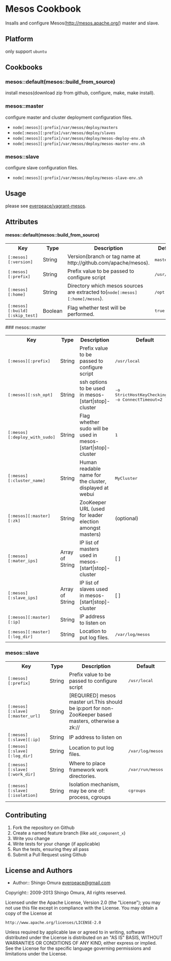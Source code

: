 Mesos Cookbook
==============
Insalls and configure Mesos(<http://mesos.apache.org/>) master and slave.

Platform
------------
only support `ubuntu`

Cookbooks
----
### mesos::default(mesos::build_from_source)
install mesos(download zip from github, configure, make, make install).

### mesos::master
configure master and cluster deployment configuration files.

* `node[:mesos][:prefix]/var/mesos/deploy/masters`
* `node[:mesos][:prefix]/var/mesos/deploy/slaves`
* `node[:mesos][:prefix]/var/mesos/deploy/mesos-deploy-env.sh`
* `node[:mesos][:prefix]/var/mesos/deploy/mesos-master-env.sh`

### mesos::slave
configure slave configuration files.

* `node[:mesos][:prefix]/var/mesos/deploy/mesos-slave-env.sh`

Usage
----
please see [everpeace/vagrant-mesos](https://github.com/everpeace/vagrant-mesos).

Attributes
----------
#### mesos::default(mesos::build_from_source)
<table>
  <tr>
    <th>Key</th>
    <th>Type</th>
    <th>Description</th>
    <th>Default</th>
  </tr>
  <tr>
    <td><tt>[:mesos][:version]</tt></td>
    <td>String</td>
    <td>Version(branch or tag name at http://github.com/apache/mesos).</td>
    <td><tt>master</tt></td>
  </tr>
  <tr>
  <td><tt>[:mesos][:prefix]</tt></td>
  <td>String</td>
  <td>Prefix value to be passed to configure script</td>
  <td><tt>/usr/local</tt></td>
  </tr>
  <tr>
  <td><tt>[:mesos][:home]</tt></td>
  <td>String</td>
  <td>Directory which mesos sources are extracted to(<tt>node[:mesos][:home]/mesos</tt>).</td>
  <td><tt>/opt</tt></td>
  </tr>
  <tr>
    <td><tt>[:mesos][:build][:skip_test]</tt></td>
    <td>Boolean</td>
    <td>Flag whether test will be performed.</td>
    <td><tt>true</tt></td>
  </tr>
</table>
### mesos::master
<table>
  <tr>
    <th>Key</th>
    <th>Type</th>
    <th>Description</th>
    <th>Default</th>
  </tr>
  <tr>
    <td><tt>[:mesos][:prefix]</tt></td>
    <td>String</td>
    <td>Prefix value to be passed to configure script</td>
    <td><tt>/usr/local</tt></td>
  </tr>
  <tr>
    <td><tt>[:mesos][:ssh_opt]</tt></td>
    <td>String</td>
    <td>ssh options to be used in mesos-[start|stop]-cluster</td>
    <td><tt>-o StrictHostKeyChecking=no <br/> -o ConnectTimeout=2</tt></td>
  </tr>
  <tr>
    <td><tt>[:mesos][:deploy_with_sudo]</tt></td>
    <td>String</td>
    <td>Flag whether sudo will be used in mesos-[start|stop]-cluster</td>
    <td><tt>1</tt></td>
  </tr>
  <tr>
    <td><tt>[:mesos][:cluster_name]</tt></td>
    <td>String</td>
    <td>Human readable name for the cluster, displayed at webui</td>
    <td><tt>MyCluster</tt></td>
  </tr>
  <tr>
    <td><tt>[:mesos][:master][:zk]</tt></td>
    <td>String</td>
    <td>ZooKeeper URL (used for leader election amongst masters)</td>
    <td>(optional)</td>
  </tr>
  <tr>
    <td><tt>[:mesos][:mater_ips]</tt></td>
    <td>Array of String</td>
    <td>IP list of masters used in mesos-[start|stop]-cluster</td>
    <td>[ ]</td>
  </tr>
  <tr>
    <td><tt>[:mesos][:slave_ips]</tt></td>
    <td>Array of String</td>
    <td>IP list of slaves used in mesos-[start|stop]-cluster</td>
    <td>[ ]</td>
  </tr>
  <tr>
    <td><tt>[:mesos][:master][:ip]</tt></td>
    <td>String</td>
    <td>IP address to listen on</td>
    <td></td>
  </tr>
  <tr>
    <td><tt>[:mesos][:master][:log_dir]</tt></td>
    <td>String</td>
    <td>Location to put log files.</td>
    <td><tt>/var/log/mesos</tt></td>
  </tr>
</table>

### mesos::slave
<table>
  <tr>
    <th>Key</th>
    <th>Type</th>
    <th>Description</th>
    <th>Default</th>
  </tr>
  <tr>
    <td><tt>[:mesos][:prefix]</tt></td>
    <td>String</td>
    <td>Prefix value to be passed to configure script</td>
    <td><tt>/usr/local</tt></td>
  </tr>
  <tr>
    <td><tt>[:mesos][:slave][:master_url]</tt></td>
    <td>String</td>
    <td>[REQUIRED] mesos master url.This should be ip:port for non-ZooKeeper based masters, otherwise a zk:// </td>
    <td></td>
  </tr>
  <tr>
    <td><tt>[:mesos][:slave][:ip]</tt></td>
    <td>String</td>
    <td>IP address to listen on</td>
    <td></td>
  </tr>
  <tr>
    <td><tt>[:mesos][:slave][:log_dir]</tt></td>
    <td>String</td>
    <td>Location to put log files.</td>
    <td><tt>/var/log/mesos</tt></td>
  </tr>
  <tr>
    <td><tt>[:mesos][:slave][:work_dir]</tt></td>
    <td>String</td>
    <td>Where to place framework work directories.</td>
    <td><tt>/var/run/mesos</tt></td>
  </tr>
  <tr>
    <td><tt>[:mesos][:slave][:isolation]</tt></td>
    <td>String</td>
    <td>Isolation mechanism, may be one of: process, cgroups</td>
    <td><tt>cgroups</tt></td>
  </tr>
</table>


Contributing
------------

1. Fork the repository on Github
2. Create a named feature branch (like `add_component_x`)
3. Write you change
4. Write tests for your change (if applicable)
5. Run the tests, ensuring they all pass
6. Submit a Pull Request using Github

License and Authors
-------------------
* Author:: Shingo Omura everpeace@gmail.com

Copyright:: 2009-2013 Shingo Omura, All rights reserved.

Licensed under the Apache License, Version 2.0 (the "License");
you may not use this file except in compliance with the License.
You may obtain a copy of the License at

    http://www.apache.org/licenses/LICENSE-2.0

Unless required by applicable law or agreed to in writing, software
distributed under the License is distributed on an "AS IS" BASIS,
WITHOUT WARRANTIES OR CONDITIONS OF ANY KIND, either express or implied.
See the License for the specific language governing permissions and
limitations under the License.
